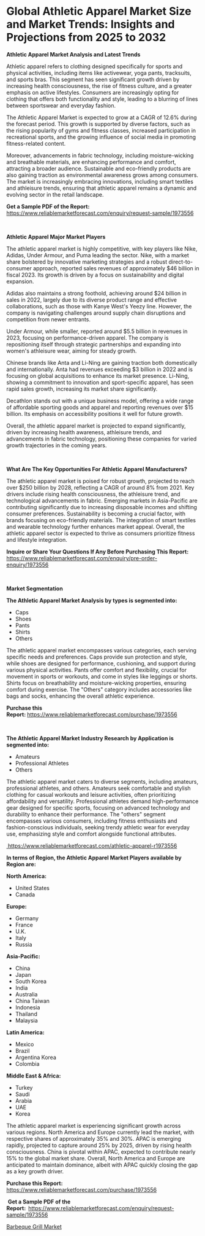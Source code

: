<p><h1>Global Athletic Apparel Market Size and Market Trends: Insights and Projections from 2025 to 2032</h1></p><p><strong>Athletic Apparel Market Analysis and Latest Trends</strong></p>
<p><p>Athletic apparel refers to clothing designed specifically for sports and physical activities, including items like activewear, yoga pants, tracksuits, and sports bras. This segment has seen significant growth driven by increasing health consciousness, the rise of fitness culture, and a greater emphasis on active lifestyles. Consumers are increasingly opting for clothing that offers both functionality and style, leading to a blurring of lines between sportswear and everyday fashion.</p><p>The Athletic Apparel Market is expected to grow at a CAGR of 12.6% during the forecast period. This growth is supported by diverse factors, such as the rising popularity of gyms and fitness classes, increased participation in recreational sports, and the growing influence of social media in promoting fitness-related content. </p><p>Moreover, advancements in fabric technology, including moisture-wicking and breathable materials, are enhancing performance and comfort, attracting a broader audience. Sustainable and eco-friendly products are also gaining traction as environmental awareness grows among consumers. The market is increasingly embracing innovations, including smart textiles and athleisure trends, ensuring that athletic apparel remains a dynamic and evolving sector in the retail landscape.</p></p>
<p><strong>Get a Sample PDF of the Report:&nbsp;</strong> <a href="https://www.reliablemarketforecast.com/enquiry/request-sample/1973556?utm_campaign=2255&utm_medium=2&utm_source=Github&utm_content=ia&utm_term=07022025&utm_id=athletic-apparel">https://www.reliablemarketforecast.com/enquiry/request-sample/1973556</a></p>
<p>&nbsp;</p>
<p><strong>Athletic Apparel Major Market Players</strong></p>
<p><p>The athletic apparel market is highly competitive, with key players like Nike, Adidas, Under Armour, and Puma leading the sector. Nike, with a market share bolstered by innovative marketing strategies and a robust direct-to-consumer approach, reported sales revenues of approximately $46 billion in fiscal 2023. Its growth is driven by a focus on sustainability and digital expansion.</p><p>Adidas also maintains a strong foothold, achieving around $24 billion in sales in 2022, largely due to its diverse product range and effective collaborations, such as those with Kanye West's Yeezy line. However, the company is navigating challenges around supply chain disruptions and competition from newer entrants.</p><p>Under Armour, while smaller, reported around $5.5 billion in revenues in 2023, focusing on performance-driven apparel. The company is repositioning itself through strategic partnerships and expanding into women's athleisure wear, aiming for steady growth.</p><p>Chinese brands like Anta and Li-Ning are gaining traction both domestically and internationally. Anta had revenues exceeding $3 billion in 2022 and is focusing on global acquisitions to enhance its market presence. Li-Ning, showing a commitment to innovation and sport-specific apparel, has seen rapid sales growth, increasing its market share significantly.</p><p>Decathlon stands out with a unique business model, offering a wide range of affordable sporting goods and apparel and reporting revenues over $15 billion. Its emphasis on accessibility positions it well for future growth.</p><p>Overall, the athletic apparel market is projected to expand significantly, driven by increasing health awareness, athleisure trends, and advancements in fabric technology, positioning these companies for varied growth trajectories in the coming years.</p></p>
<p>&nbsp;</p>
<p><strong>What Are The Key Opportunities For Athletic Apparel Manufacturers?</strong></p>
<p><p>The athletic apparel market is poised for robust growth, projected to reach over $250 billion by 2028, reflecting a CAGR of around 8% from 2021. Key drivers include rising health consciousness, the athleisure trend, and technological advancements in fabric. Emerging markets in Asia-Pacific are contributing significantly due to increasing disposable incomes and shifting consumer preferences. Sustainability is becoming a crucial factor, with brands focusing on eco-friendly materials. The integration of smart textiles and wearable technology further enhances market appeal. Overall, the athletic apparel sector is expected to thrive as consumers prioritize fitness and lifestyle integration.</p></p>
<p><strong>Inquire or Share Your Questions If Any Before Purchasing This Report:</strong> <a href="https://www.reliablemarketforecast.com/enquiry/pre-order-enquiry/1973556?utm_campaign=2255&utm_medium=2&utm_source=Github&utm_content=ia&utm_term=07022025&utm_id=athletic-apparel">https://www.reliablemarketforecast.com/enquiry/pre-order-enquiry/1973556</a></p>
<p>&nbsp;</p>
<p><strong>Market Segmentation</strong></p>
<p><strong>The Athletic Apparel Market Analysis by types is segmented into:</strong></p>
<p><ul><li>Caps</li><li>Shoes</li><li>Pants</li><li>Shirts</li><li>Others</li></ul></p>
<p><p>The athletic apparel market encompasses various categories, each serving specific needs and preferences. Caps provide sun protection and style, while shoes are designed for performance, cushioning, and support during various physical activities. Pants offer comfort and flexibility, crucial for movement in sports or workouts, and come in styles like leggings or shorts. Shirts focus on breathability and moisture-wicking properties, ensuring comfort during exercise. The "Others" category includes accessories like bags and socks, enhancing the overall athletic experience.</p></p>
<p><strong>Purchase this Report:&nbsp;</strong><a href="https://www.reliablemarketforecast.com/purchase/1973556?utm_campaign=2255&utm_medium=2&utm_source=Github&utm_content=ia&utm_term=07022025&utm_id=athletic-apparel">https://www.reliablemarketforecast.com/purchase/1973556</a></p>
<p>&nbsp;</p>
<p><strong>The Athletic Apparel Market Industry Research by Application is segmented into:</strong></p>
<p><ul><li>Amateurs</li><li>Professional Athletes</li><li>Others</li></ul></p>
<p><p>The athletic apparel market caters to diverse segments, including amateurs, professional athletes, and others. Amateurs seek comfortable and stylish clothing for casual workouts and leisure activities, often prioritizing affordability and versatility. Professional athletes demand high-performance gear designed for specific sports, focusing on advanced technology and durability to enhance their performance. The "others" segment encompasses various consumers, including fitness enthusiasts and fashion-conscious individuals, seeking trendy athletic wear for everyday use, emphasizing style and comfort alongside functional attributes.</p></p>
<p><a href="https://www.reliablemarketforecast.com/athletic-apparel-r1973556?utm_campaign=2255&utm_medium=2&utm_source=Github&utm_content=ia&utm_term=07022025&utm_id=athletic-apparel">&nbsp;https://www.reliablemarketforecast.com/athletic-apparel-r1973556</a></p>
<p><strong>In terms of Region, the Athletic Apparel Market Players available by Region are:</strong></p>
<p>
    <p> <strong> North America: </strong>
        <ul>
            <li>United States</li>
            <li>Canada</li>
        </ul>
        </p> 
    <p> <strong> Europe: </strong>
        <ul>
            <li>Germany</li>
            <li>France</li>
            <li>U.K.</li>
            <li>Italy</li>
            <li>Russia</li>
        </ul>
        </p> 
    <p> <strong> Asia-Pacific: </strong>
        <ul>
            <li>China</li>
            <li>Japan</li>
            <li>South Korea</li>
            <li>India</li>
            <li>Australia</li>
            <li>China Taiwan</li>
            <li>Indonesia</li>
            <li>Thailand</li>
            <li>Malaysia</li>
        </ul>
        </p> 
    <p> <strong> Latin America: </strong>
        <ul>
            <li>Mexico</li>
            <li>Brazil</li>
            <li>Argentina Korea</li>
            <li>Colombia</li>
        </ul>
        </p> 
    <p> <strong> Middle East & Africa: </strong>
        <ul>
            <li>Turkey</li>
            <li>Saudi</li>
            <li>Arabia</li>
            <li>UAE</li>
            <li>Korea</li>
        </ul>
    </p>
    </p>
<p><p>The athletic apparel market is experiencing significant growth across various regions. North America and Europe currently lead the market, with respective shares of approximately 35% and 30%. APAC is emerging rapidly, projected to capture around 25% by 2025, driven by rising health consciousness. China is pivotal within APAC, expected to contribute nearly 15% to the global market share. Overall, North America and Europe are anticipated to maintain dominance, albeit with APAC quickly closing the gap as a key growth driver.</p></p>
<p><strong>Purchase this Report: </strong><a href="https://www.reliablemarketforecast.com/purchase/1973556?utm_campaign=2255&utm_medium=2&utm_source=Github&utm_content=ia&utm_term=07022025&utm_id=athletic-apparel">https://www.reliablemarketforecast.com/purchase/1973556</a></p>
<p>&nbsp;<strong>Get a Sample PDF of the Report:&nbsp;&nbsp;</strong><a href="https://www.reliablemarketforecast.com/enquiry/request-sample/1973556?utm_campaign=2255&utm_medium=2&utm_source=Github&utm_content=ia&utm_term=07022025&utm_id=athletic-apparel">https://www.reliablemarketforecast.com/enquiry/request-sample/1973556</a></p>
<p><strong></strong></p>
<p><p><a href="https://github.com/kbollin866/Market-Research-Report-List-1/blob/main/barbeque-grill-market.md?utm_campaign=2255&utm_medium=2&utm_source=Github&utm_content=ia&utm_term=07022025&utm_id=athletic-apparel">Barbeque Grill Market</a></p></p>